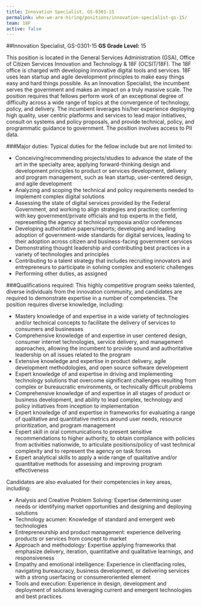 ```yaml
---
title: Innovation Specialist, GS-0301-15
permalink: who-we-are-hiring/positions/innovation-specialist-gs-15/
team: 18F
active: false
---
```


##Innovation Specialist, GS-0301-15
**GS Grade Level:** 15

This position is located in the General Services Administration (GSA), Office of Citizen Services Innovation and Technology & 18F (OCSIT/18F). The 18F office is charged with developing innovative digital tools and services. 18F uses lean startup and agile development principles to make easy things easy and hard things possible. As an Innovation Specialist, the incumbent serves the government and makes an impact on a truly massive scale. The position requires that fellows perform work of an exceptional degree of difficulty across a wide range of topics at the convergence of technology, policy, and delivery. The incumbent leverages his/her experience deploying high quality, user centric platforms and services to lead major initiatives, consult on systems and policy proposals, and provide technical, policy, and programmatic guidance to government. The position involves access to PII data. 

###Major duties:
Typical duties for the fellow include but are not limited to:
- Conceiving/recommending projects/studies to advance the state of the art in the specialty area; applying forward-thinking design and development principles to product or services development, delivery and program management, such as lean startup, user-centered design, and agile development
- Analyzing and scoping the technical and policy requirements needed to implement complex digital solutions
- Assessing the state of digital services provided by the Federal Government, and working to align strategies and practice; conferring with key government/private officials and top experts in the field, representing the agency at technical symposia and/or conferences
- Developing authoritative papers/reports; developing and leading adoption of government-wide standards for digital services, leading to their adoption across citizen and business-facing government services
- Demonstrating thought leadership and contributing best practices in a variety of technologies and principles
- Contributing to a talent strategy that includes recruiting innovators and entrepreneurs to participate in solving complex and esoteric challenges
- Performing other duties, as assigned

###Qualifications required:
This highly competitive program seeks talented, diverse individuals from the innovation community, and candidates are required to demonstrate expertise in a number of competencies. The position requires diverse knowledge, including:
- Mastery knowledge of and expertise in a wide variety of technologies and/or technical concepts to facilitate the delivery of services to consumers and businesses
- Comprehensive knowledge of and expertise in user centered design, consumer internet technologies, service delivery, and management approaches, allowing the incumbent to provide sound and authoritative leadership on all issues related to the program
- Extensive knowledge and expertise in product delivery, agile development methodologies, and open source software development
- Expert knowledge of and expertise in driving and implementing technology solutions that overcome significant challenges resulting from complex or bureaucratic environments, or technically difficult problems
- Comprehensive knowledge of and expertise in all stages of product or business development, and ability to lead complex, technology and policy initiatives from inception to implementation
- Expert knowledge of and expertise in frameworks for evaluating a range of qualitative and quantitative metrics around user needs, resource prioritization, and program management
- Expert skill in oral communications to present sensitive recommendations to higher authority, to obtain compliance with policies from activities nationwide, to articulate positions/policy of vast technical complexity and to represent the agency on task forces
- Expert analytical skills to apply a wide range of qualitative and/or quantitative methods for assessing and improving program effectiveness

Candidates are also evaluated for their competencies in key areas, including:
- Analysis and Creative Problem Solving: Expertise determining user needs or identifying market opportunities and designing and deploying solutions
- Technology acumen: Knowledge of standard and emergent web technologies
- Entrepreneurship and product management: experience delivering products or services from concept to market
- Approach and methodology: Expertise applying frameworks that emphasize delivery, iteration, quantitative and qualitative learnings, and responsiveness
- Empathy and emotional intelligence: Experience in clientfacing roles, navigating bureaucracy, business development, or delivering services with a strong userfacing or consumeroriented element
- Tools and execution: Experience in design, development and deployment of solutions leveraging current and emergent technologies and best practices
